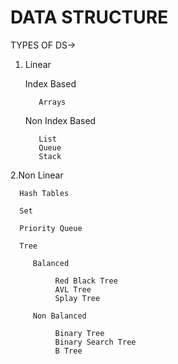 # DATA STRUCTURE

TYPES OF DS->


1. Linear

      Index Based
      
          Arrays
          
      Non Index Based
      
          List
          Queue
          Stack
     
2.Non Linear

      Hash Tables
      
      Set
      
      Priority Queue
      
      Tree
      
         Balanced
         
              Red Black Tree
              AVL Tree
              Splay Tree
              
         Non Balanced
         
              Binary Tree
              Binary Search Tree
              B Tree
